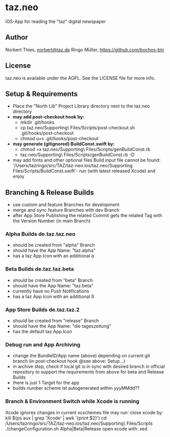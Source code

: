 # taz.neo

iOS-App for reading the "taz" digital newspaper

## Author

Norbert Thies, norbert@taz.de
Ringo Müller, https://github.com/bochos-bln

## License

taz.neo is available under the AGPL. See the LICENSE file for more info.


## Setup & Requirements
- Place the "North Lib" Project Library directory next to the taz.neo directory
- **may add post-checkout hook by:**
  - mkdir .git/hooks
  - cp taz.neo/Supporting\ Files/Scripts/post-checkout.sh .git/hooks/post-checkout
  - chmod u+x .git/hooks/post-checkout
- **may generate (gitignored) BuildConst.swift by:**
  - chmod +x taz.neo/Supporting\ Files/Scripts/genBuildConst.rb
  - taz.neo/Supporting\ Files/Scripts/genBuildConst.rb -D
- may add fonts and other optional files
Build input file cannot be found: '/Users/tazringo/src/TAZ/taz-neo.ios/taz.neo/Supporting Files/Scripts/BuildConst.swift'- run (with latest released Xcode) and enjoy

## Branching & Release Builds
- use custom and feature Branches for development
- merge and sync feature Branches with dev Branch
- after App Store Publishing the related Commit gets the related Tag with the Version Number (in main Branch) 

### Alpha Builds **de.taz.taz.neo**
- should be created from "alpha" Branch
- should have the App Name: "taz.alpha"
- has a taz App Icon with an additional ⍺

### Beta Builds **de.taz.taz.beta**
- should be created from "beta" Branch
- should have the App Name: "taz.beta"
- currently have no Push Notifications
- has a taz App Icon with an additional ß

### App Store Builds **de.taz.taz.2**
- should be created from "release" Branch
- should have the App Name: "die tageszeitung"
- has the default taz App Icon

### Debug run and App Archiving
- change the BundleID/App name (above) depending on current git branch (in post-checkout hook @see above: Setup...)
- in archive step, check if local git is in sync with desired branch in official repository to support the requirements from above for beta and Release Builds
- there is just 1 Target for the app
- builds number scheme ist autogenerated within yyyMMdd??

### Branch & Environment Switch while Xcode is running
Xcode ignores changes in current xcschemes file may run:
close xcode by: kill $(ps aux | grep 'Xcode' | awk '{print $2}')
cd /Users/tazringo/src/TAZ/taz-neo.ios/taz.neo/Supporting\ Files/Scripts
./changeConfiguration.sh Alpha|Beta|Release
open xcode with: xed

